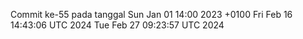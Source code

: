 Commit ke-55 pada tanggal Sun Jan 01 14:00 2023 +0100
Fri Feb 16 14:43:06 UTC 2024
Tue Feb 27 09:23:57 UTC 2024
